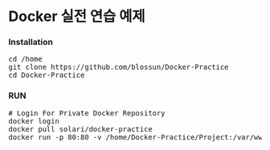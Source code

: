 # Docker 실전 연습 예제
### Installation
<pre>
cd /home
git clone https://github.com/blossun/Docker-Practice
cd Docker-Practice
</pre>
### RUN
<pre>
# Login For Private Docker Repository
docker login
docker pull solari/docker-practice
docker run -p 80:80 -v /home/Docker-Practice/Project:/var/www/html solari/docker-practice
</pre>

